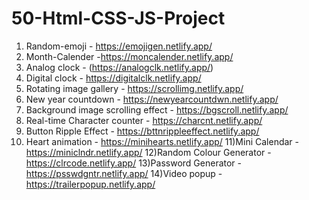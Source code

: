 # 50-Html-CSS-JS-Project

1) Random-emoji - https://emojigen.netlify.app/
2) Month-Calender -https://moncalender.netlify.app/
3) Analog clock - (https://analogclk.netlify.app/)
4) Digital clock - https://digitalclk.netlify.app/
5) Rotating image gallery - https://scrollimg.netlify.app/
6) New year countdown - https://newyearcountdwn.netlify.app/
7) Background image scrolling effect - https://bgscroll.netlify.app/
8) Real-time Character counter - https://charcnt.netlify.app/
9) Button Ripple Effect - https://bttnrippleeffect.netlify.app/
10) Heart animation - https://minihearts.netlify.app/ 
11)Mini Calendar - https://miniclndr.netlify.app/ 
12)Random Colour Generator - https://clrcode.netlify.app/
13)Password Generator - https://psswdgntr.netlify.app/
14)Video popup - https://trailerpopup.netlify.app/
